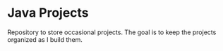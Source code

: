 # Java Projects
Repository to store occasional projects. The goal is to keep the projects organized as I build them.
